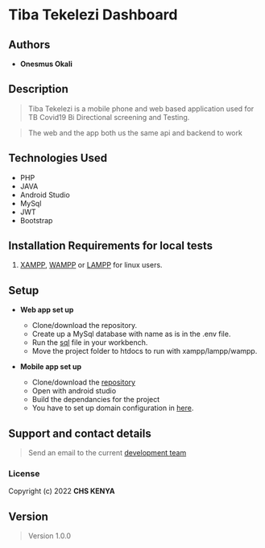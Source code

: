 # Tiba Tekelezi Dashboard

## Authors

- **Onesmus Okali**
<!-- - **Jemima** -->

## Description

  >Tiba Tekelezi is a mobile phone and web based application used for TB Covid19 Bi Directional screening and Testing.
    
  >The web and the app both us the same api and backend to work


## Technologies Used

- PHP
- JAVA
- Android Studio
- MySql
- JWT
- Bootstrap

## Installation Requirements for local tests

1. [XAMPP](https://www.apachefriends.org/download.html), [WAMPP](https://sourceforge.net/projects/wampserver/) or [LAMPP](https://ubuntu.com/server/docs/lamp-applications) for linux users.

## Setup

- **Web app set up**

  - Clone/download the repository.
  - Create up a MySql database with name as is in the .env file.
  - Run the [sql](/assets/covid_app.sql) file in your workbench.
  - Move the project folder to htdocs to run with xampp/lampp/wampp.
  
- **Mobile app set up**

  - Clone/download the [repository](https://github.com/Ashisoma/covid-app)
  - Open with android studio
  - Build the dependancies for the project
  - You have to set up domain configuration in [here]().

## Support and contact details

>Send an email to the current [development team](oonesmus@chskenya.org)

### License

   Copyright (c) 2022 **CHS KENYA**

## Version

  >Version 1.0.0
  
